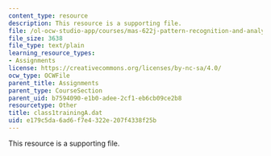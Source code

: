 ```yaml
---
content_type: resource
description: This resource is a supporting file.
file: /ol-ocw-studio-app/courses/mas-622j-pattern-recognition-and-analysis-fall-2006/e179c5da6ad6f7e4322e207f4338f25b_class1trainingA.dat
file_size: 3638
file_type: text/plain
learning_resource_types:
- Assignments
license: https://creativecommons.org/licenses/by-nc-sa/4.0/
ocw_type: OCWFile
parent_title: Assignments
parent_type: CourseSection
parent_uid: b7594090-e1b0-adee-2cf1-eb6cb09ce2b8
resourcetype: Other
title: class1trainingA.dat
uid: e179c5da-6ad6-f7e4-322e-207f4338f25b
---
```

This resource is a supporting file.